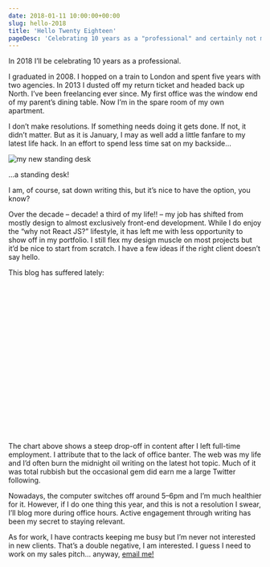 ```yaml
---
date: 2018-01-11 10:00:00+00:00
slug: hello-2018
title: 'Hello Twenty Eighteen'
pageDesc: 'Celebrating 10 years as a "professional" and certainly not making new year resolutions.'
---
```


In 2018 I’ll be celebrating 10 years as a professional.

I graduated in 2008. I hopped on a train to London and spent five years with two agencies. In 2013 I dusted off my return ticket and headed back up North. I’ve been freelancing ever since. My first office was the window end of my parent’s dining table. Now I’m in the spare room of my own apartment.

I don’t make resolutions. If something needs doing it gets done. If not, it didn’t matter. But as it is January, I may as well add a little fanfare to my latest life hack. In an effort to spend less time sat on my backside…

![my new standing desk](/images/blog/2018/newdesk.jpg)

…a standing desk!

I am, of course, sat down writing this, but it’s nice to have the option, you know?

Over the decade – decade! a third of my life!! – my job has shifted from mostly design to almost exclusively front-end development. While I do enjoy the “why not React JS?” lifestyle, it has left me with less opportunity to show off in my portfolio. I still flex my design muscle on most projects but it’d be nice to start from scratch. I have a few ideas if the right client doesn’t say hello.

This blog has suffered lately:

<p class="b-post__image">
  <span id="blogchart" style="display: block; width:100%; min-height: 300px"></span>
</p>

The chart above shows a steep drop-off in content after I left full-time employment. I attribute that to the lack of office banter. The web was my life and I’d often burn the midnight oil writing on the latest hot topic. Much of it was total rubbish but the occasional gem did earn me a large Twitter following.

Nowadays, the computer switches off around 5–6pm and I’m much healthier for it. However, if I do one thing this year, and this is not a resolution I swear, I’ll blog more during office hours. Active engagement through writing has been my secret to staying relevant.

As for work, I have contracts keeping me busy but I’m never not interested in new clients. That’s a double negative, I am interested. I guess I need to work on my sales pitch… anyway, [email me!](/contact)

<script defer data-lazy="script">
(function (win) {
  if (!win.__20180111_update) {
    win.__20180111_update = function() {
      try {
        if (!win.__20180111_chart) {
          win.__20180111_chart = new win.google.visualization.BarChart(
            document.getElementById('blogchart')
          );
          win.__20180111_data = win.google.visualization.arrayToDataTable([
            ['Year', 'Blogs', {role: 'style'}],
            ['2009', 29, '#a1e5cf'],
            ['2010', 42, '#1d97bf'],
            ['2011', 53, '#ff6680'],
            ['2012', 54, '#a1e5cf'],
            ['2013', 41, '#1d97bf'],
            ['2014', 15, '#ff6680'],
            ['2015', 15, '#a1e5cf'],
            ['2016', 10, '#1d97bf'],
            ['2017', 8, '#ff6680']
          ]);
        }
        win.__20180111_chart.draw(win.__20180111_data, {
          title: 'dbushell.com blogs per annum',
          legend: {position: 'none'}
        });
      } catch (err) {
        win.__20180111_destroy();
      }
    };
  }
  if (!win.__20180111_destroy) {
    win.__20180111_destroy = function() {
      win.__20180111_chart = null;
      win.removeEventListener('resize', win.__20180111_update);
      win.removeEventListener('orientationchange', win.__20180111_update);
    }
  }
  if (!win.__20180111_setup) {
      win.__20180111_setup = function() {
      win.__20180111_destroy();
      win.google.charts.load('current', {packages: ['corechart']});
      win.google.charts.setOnLoadCallback(win.__20180111_update);
      win.addEventListener('resize', win.__20180111_update);
      win.addEventListener('orientationchange', win.__20180111_update);
    }
  }
  if (!win.__20180111_load) {
      win.__20180111_load = function() {
      if (win.google && win.google.charts) {
        win.__20180111_setup();
      } else {
        win.dbushell.load('https://www.gstatic.com/charts/loader.js', __20180111_setup);
      }
    }
  }
  if (win.dbushell && win.dbushell.isUniversal) {
    win.__20180111_load();
  } else {
    win.addEventListener('load', win.__20180111_load);
  }
})(window);
</script>
